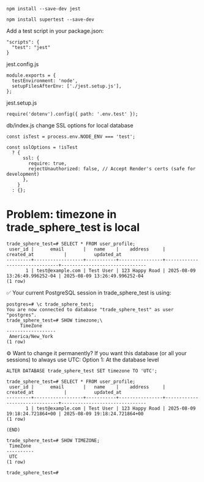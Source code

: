 ```
npm install --save-dev jest
```

```
npm install supertest --save-dev
```


Add a test script in your package.json:
```
"scripts": {
  "test": "jest"
}
```

jest.config.js

```
module.exports = {
  testEnvironment: 'node',
  setupFilesAfterEnv: ['./jest.setup.js'],
};
```

jest.setup.js
```
require('dotenv').config({ path: '.env.test' });
```

db/index.js
change SSL options for local database
```
const isTest = process.env.NODE_ENV === 'test';

const sslOptions = !isTest
  ? {
      ssl: {
        require: true,
        rejectUnauthorized: false, // Accept Render's certs (safe for development)
      },
    }
  : {};
```

# Problem: timezone in trade_sphere_test is local 
```
trade_sphere_test=# SELECT * FROM user_profile;
 user_id |      email       |   name    |    address     |          created_at           |          updated_at           
---------+------------------+-----------+----------------+-------------------------------+-------------------------------
       1 | test@example.com | Test User | 123 Happy Road | 2025-08-09 13:26:49.996252-04 | 2025-08-09 13:26:49.996252-04
(1 row)
```
✅ Your current PostgreSQL session in trade_sphere_test is using:
```
postgres=# \c trade_sphere_test;
You are now connected to database "trade_sphere_test" as user "postgres".
trade_sphere_test=# SHOW timezone;\
     TimeZone     
------------------
 America/New_York
(1 row)
```

⚙️ Want to change it permanently?
If you want this database (or all your sessions) to always use UTC:
Option 1: At the database level
```
ALTER DATABASE trade_sphere_test SET timezone TO 'UTC';
```

```
trade_sphere_test=# SELECT * FROM user_profile;
 user_id |      email       |   name    |    address     |          created_at           |          updated_at           
---------+------------------+-----------+----------------+-------------------------------+-------------------------------
       1 | test@example.com | Test User | 123 Happy Road | 2025-08-09 19:18:24.721864+00 | 2025-08-09 19:18:24.721864+00
(1 row)

(END)

```

```
trade_sphere_test=# SHOW TIMEZONE;
 TimeZone 
----------
 UTC
(1 row)

trade_sphere_test=# 
```